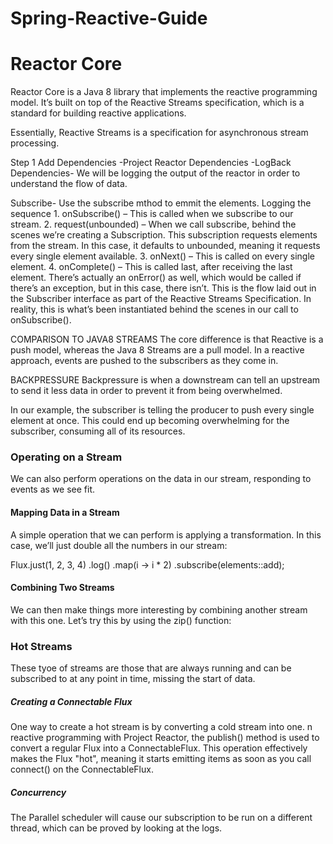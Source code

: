 # Spring-Reactive-Guide

# Reactor Core
Reactor Core is a Java 8 library that implements the reactive programming
model. It’s built on top of the Reactive Streams specification, which is a
standard for building reactive applications.

Essentially, Reactive Streams is a specification for asynchronous stream
processing.

Step 1
Add Dependencies
 -Project Reactor Dependencies
 -LogBack Dependencies- We will be logging the output of the reactor in order to understand the flow of data.

 
Subscribe- Use the subscribe mthod to emmit the elements.
Logging the sequence
    1. onSubscribe() – This is called when we subscribe to our stream.
    2. request(unbounded) – When we call subscribe, behind the scenes we’re
    creating a Subscription. This subscription requests elements from the
    stream. In this case, it defaults to unbounded, meaning it requests every
    single element available.
    3. onNext() – This is called on every single element.
    4. onComplete() – This is called last, after receiving the last element. There’s
    actually an onError() as well, which would be called if there’s an exception,
    but in this case, there isn’t.
    This is the flow laid out in the Subscriber interface as part of the Reactive
    Streams Specification. In reality, this is what’s been instantiated behind the
    scenes in our call to onSubscribe(). 

   COMPARISON TO JAVA8 STREAMS
   The core difference is that Reactive is a push model, whereas the Java 8
   Streams are a pull model. In a reactive approach, events are pushed to the
   subscribers as they come in.

BACKPRESSURE
Backpressure is when a downstream can tell an upstream to send it less
data in order to prevent it from being overwhelmed.

In our example, the subscriber is telling the producer to push every single element at once. This
could end up becoming overwhelming for the subscriber, consuming all of
its resources.

### Operating on a Stream
We can also perform operations on the data in our stream, responding to
events as we see fit.

#### Mapping Data in a Stream
A simple operation that we can perform is applying a transformation. In this
case, we’ll just double all the numbers in our stream:

Flux.just(1, 2, 3, 4)
 .log()
 .map(i -> i * 2)
 .subscribe(elements::add);

 #### Combining Two Streams

 We can then make things more interesting by combining another stream
 with this one. Let’s try this by using the zip() function:

### Hot Streams
These tyoe of streams are those that are always running and can be subscribed to at any point in time, missing the start of data.


##### Creating a Connectable Flux
One way to create a hot stream is by converting a cold stream into one.
n reactive programming with Project Reactor, the publish() method is used to convert a regular Flux into a ConnectableFlux. This operation effectively makes the Flux "hot", meaning it starts emitting items as soon as you call connect() on the ConnectableFlux.


##### Concurrency
The Parallel scheduler will cause our subscription to be run on a different 
thread, which can be proved by looking at the logs. 
